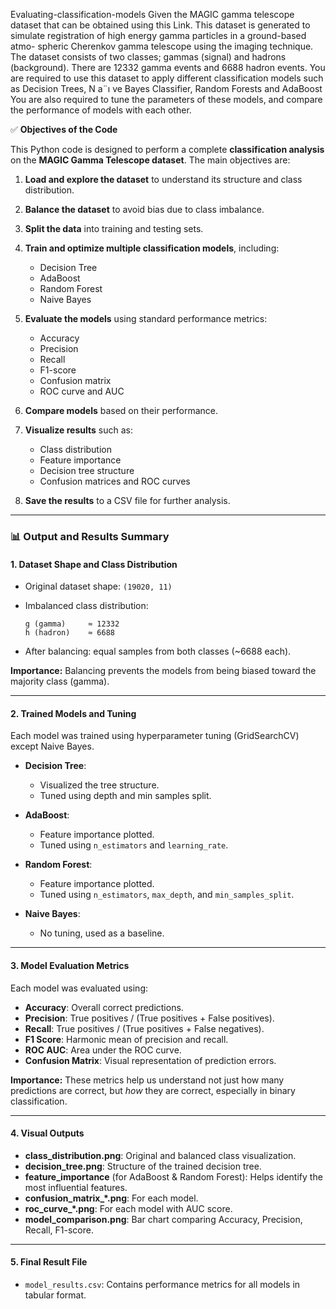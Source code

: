  Evaluating-classification-models
 Given the MAGIC gamma telescope dataset that can be obtained using this Link. This dataset 
 is generated to simulate registration of high energy gamma particles in a ground-based atmo- 
 spheric Cherenkov gamma telescope using the imaging technique. The dataset consists of two 
 classes; gammas (signal) and hadrons (background). There are 12332 gamma events and 6688 
 hadron events. You are required to use this dataset to apply different classification models 
 such as Decision Trees, N a¨ı ve Bayes Classifier, Random   Forests and AdaBoost You are 
 also required to tune the parameters of these models, and compare the performance of 
 models with each other. 


 ✅ **Objectives of the Code**

This Python code is designed to perform a complete **classification analysis** on the **MAGIC Gamma Telescope dataset**. The main objectives are:

1. **Load and explore the dataset** to understand its structure and class distribution.
2. **Balance the dataset** to avoid bias due to class imbalance.
3. **Split the data** into training and testing sets.
4. **Train and optimize multiple classification models**, including:

   * Decision Tree
   * AdaBoost
   * Random Forest
   * Naive Bayes
5. **Evaluate the models** using standard performance metrics:

   * Accuracy
   * Precision
   * Recall
   * F1-score
   * Confusion matrix
   * ROC curve and AUC
6. **Compare models** based on their performance.
7. **Visualize results** such as:

   * Class distribution
   * Feature importance
   * Decision tree structure
   * Confusion matrices and ROC curves
8. **Save the results** to a CSV file for further analysis.

---

### 📊 **Output and Results Summary**

#### 1. **Dataset Shape and Class Distribution**

* Original dataset shape: `(19020, 11)`
* Imbalanced class distribution:

  ```
  g (gamma)     ≈ 12332
  h (hadron)    ≈ 6688
  ```
* After balancing: equal samples from both classes (\~6688 each).

**Importance:** Balancing prevents the models from being biased toward the majority class (gamma).

---

#### 2. **Trained Models and Tuning**

Each model was trained using hyperparameter tuning (GridSearchCV) except Naive Bayes.

* **Decision Tree**:

  * Visualized the tree structure.
  * Tuned using depth and min samples split.
* **AdaBoost**:

  * Feature importance plotted.
  * Tuned using `n_estimators` and `learning_rate`.
* **Random Forest**:

  * Feature importance plotted.
  * Tuned using `n_estimators`, `max_depth`, and `min_samples_split`.
* **Naive Bayes**:

  * No tuning, used as a baseline.

---

#### 3. **Model Evaluation Metrics**

Each model was evaluated using:

* **Accuracy**: Overall correct predictions.
* **Precision**: True positives / (True positives + False positives).
* **Recall**: True positives / (True positives + False negatives).
* **F1 Score**: Harmonic mean of precision and recall.
* **ROC AUC**: Area under the ROC curve.
* **Confusion Matrix**: Visual representation of prediction errors.

**Importance:** These metrics help us understand not just how many predictions are correct, but *how* they are correct, especially in binary classification.

---

#### 4. **Visual Outputs**

* **class\_distribution.png**: Original and balanced class visualization.
* **decision\_tree.png**: Structure of the trained decision tree.
* **feature\_importance** (for AdaBoost & Random Forest): Helps identify the most influential features.
* **confusion\_matrix\_\*.png**: For each model.
* **roc\_curve\_\*.png**: For each model with AUC score.
* **model\_comparison.png**: Bar chart comparing Accuracy, Precision, Recall, F1-score.

---

#### 5. **Final Result File**

* `model_results.csv`: Contains performance metrics for all models in tabular format.

